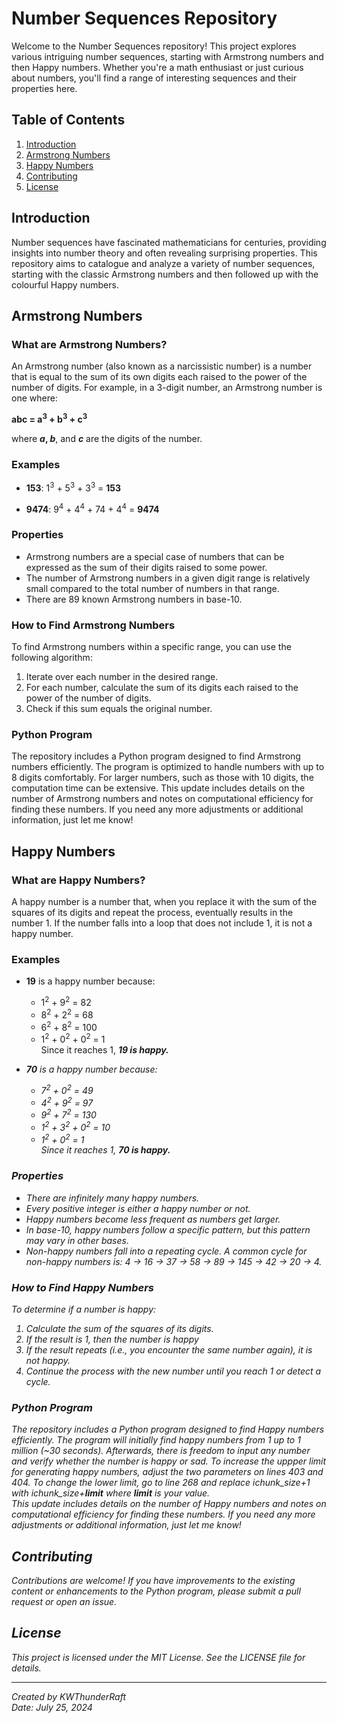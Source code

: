 # Number Sequences Repository

Welcome to the Number Sequences repository! This project explores various intriguing number sequences, starting with Armstrong numbers and then Happy numbers. Whether you're a math enthusiast or just curious about numbers, you'll find a range of interesting sequences and their properties here.

## Table of Contents

1. [Introduction](#introduction)
2. [Armstrong Numbers](#armstrong-numbers)
3. [Happy Numbers](#happy-numbers)
4. [Contributing](#contributing)
5. [License](#license)

## Introduction

Number sequences have fascinated mathematicians for centuries, providing insights into number theory and often revealing surprising properties. This repository aims to catalogue and analyze a variety of number sequences, starting with the classic Armstrong numbers and then followed up with the colourful Happy numbers.

## Armstrong Numbers

### What are Armstrong Numbers?

An Armstrong number (also known as a narcissistic number) is a number that is equal to the sum of its own digits each raised to the power of the number of digits. For example, in a 3-digit number, an Armstrong number is one where:

<b>abc = a<sup>3</sup> + b<sup>3</sup> + c<sup>3</sup></b>

where <b><em>a</em>, <em>b</em></b>, and <b><em>c</em></b> are the digits of the number. 

### Examples

- **153**:  1<sup>3</sup> + 5<sup>3</sup> + 3<sup>3</sup> = <b>153</b>

- **9474**: 9<sup>4</sup> + 4<sup>4</sup> + 74</sup> + 4<sup>4</sup> = <b>9474</b>

### Properties

- Armstrong numbers are a special case of numbers that can be expressed as the sum of their digits raised to some power.
- The number of Armstrong numbers in a given digit range is relatively small compared to the total number of numbers in that range.
- There are 89 known Armstrong numbers in base-10.

### How to Find Armstrong Numbers

To find Armstrong numbers within a specific range, you can use the following algorithm:

1. Iterate over each number in the desired range.
2. For each number, calculate the sum of its digits each raised to the power of the number of digits.
3. Check if this sum equals the original number.

### Python Program

The repository includes a Python program designed to find Armstrong numbers efficiently. The program is optimized to handle numbers with up to 8 digits comfortably. For larger numbers, such as those with 10 digits, the computation time can be extensive.
This update includes details on the number of Armstrong numbers and notes on computational efficiency for finding these numbers. If you need any more adjustments or additional information, just let me know!

## Happy Numbers

### What are Happy Numbers?

A happy number is a number that, when you replace it with the sum of the squares of its digits and repeat the process, eventually results in the number 1. If the number falls into a loop that does not include 1, it is not a happy number.

### Examples

- **19** is a happy number because:
  - 1<sup>2</sup> + 9<sup>2</sup> = 82
  - 8<sup>2</sup> + 2<sup>2</sup> = 68
  - 6<sup>2</sup> + 8<sup>2</sup> = 100
  - 1<sup>2</sup> + 0<sup>2</sup> + 0<sup>2</sup> = 1  
  Since it reaches 1, <b><em>19<em> is happy.</b>  

- **70** is a happy number because:
  - 7<sup>2</sup> + 0<sup>2</sup> = 49
  - 4<sup>2</sup> + 9<sup>2</sup> = 97
  - 9<sup>2</sup> + 7<sup>2</sup> = 130
  - 1<sup>2</sup> + 3<sup>2</sup> + 0<sup>2</sup> = 10
  - 1<sup>2</sup> + 0<sup>2</sup> = 1  
  Since it reaches 1, <b><em>70</em> is happy.</b>  

### Properties

- There are infinitely many happy numbers.
- Every positive integer is either a happy number or not.
- Happy numbers become less frequent as numbers get larger.
- In base-10, happy numbers follow a specific pattern, but this pattern may vary in other bases.
- Non-happy numbers fall into a repeating cycle. A common cycle for non-happy numbers is: 4 → 16 → 37 → 58 → 89 → 145 → 42 → 20 → 4.

### How to Find Happy Numbers

To determine if a number is happy:

1. Calculate the sum of the squares of its digits.
2. If the result is 1, then the number is happy
3. If the result repeats (i.e., you encounter the same number again), it is not happy.
4. Continue the process with the new number until you reach 1 or detect a cycle.

### Python Program
The repository includes a Python program designed to find Happy numbers efficiently. The program will initially find happy numbers from 1 up to 1 million (~30 seconds). Afterwards, there is freedom to input any number and verify whether the number is happy or sad. 
To increase the uppper limit for generating happy numbers, adjust the two parameters on lines 403 and 404. To change the lower limit, go to line 268 and replace  i*chunk_size+1 with  i*chunk_size+**limit** where **limit** is your value.  
This update includes details on the number of Happy numbers and notes on computational efficiency for finding these numbers. If you need any more adjustments or additional information, just let me know! 

## Contributing

Contributions are welcome! If you have improvements to the existing content or enhancements to the Python program, please submit a pull request or open an issue.

## License

This project is licensed under the MIT License. See the LICENSE file for details.

---

Created by KWThunderRaft  
Date: July 25, 2024
